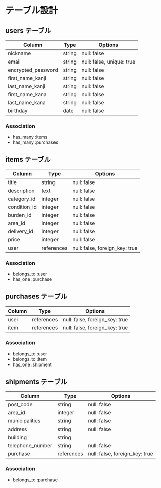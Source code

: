 # テーブル設計

## users テーブル

| Column             | Type    | Options                   |
| ------------------ | ------- | ------------------------- |
| nickname           | string  | null: false               |
| email              | string  | null: false, unique: true |
| encrypted_password | string  | null: false               |
| first_name_kanji   | string  | null: false               |
| last_name_kanji    | string  | null: false               |
| first_name_kana    | string  | null: false               |
| last_name_kana     | string  | null: false               |
| birthday           | date    | null: false               |

### Association

- has_many :items
- has_many :purchases

## items テーブル

| Column            | Type         | Options                        |
| ------------------| ------------ | ------------------------------ |
| title             | string       | null: false                    |
| description       | text         | null: false                    |
| category_id       | integer      | null: false                    |
| condition_id      | integer      | null: false                    |
| burden_id         | integer      | null: false                    |
| area_id           | integer      | null: false                    |
| delivery_id       | integer      | null: false                    |
| price             | integer      | null: false                    |
| user              | references   | null: false, foreign_key: true |

### Association
  
- belongs_to :user
- has_one :purchase
<!-- - has_many :item_evalutions -->
<!-- 
## evaluations テーブル

| Column            | Type         | Options                        |
| ------------------| ------------ | ------------------------------ |
| favorite          | boolean      | null: false                    |
| report            | text         | null: false                    |
| comment           | text         | null: false                    |
### Association

- has_many :item_evaluations

## item_evaluations テーブル

| Column        | Type       | Options                        |
| ------------- | -----------| ------------------------------ |
| item          | references | null: false, foreign_key: true |
| evaluation    | references | null: false, foreign_key: true |

### Association

- belongs_to :item
- belongs_to :tag -->

## purchases テーブル

| Column            | Type         | Options                        |
| ------------------| ------------ | ------------------------------ |
| user              | references   | null: false, foreign_key: true |
| item              | references   | null: false, foreign_key: true |

### Association

- belongs_to :user
- belongs_to :item
- has_one :shipment

## shipments テーブル

| Column            | Type         | Options                        |
| ------------------| ------------ | ------------------------------ |
| post_code         | string       | null: false                    |
| area_id           | integer      | null: false                    |
| municipalities    | string       | null: false                    |
| address           | string       | null: false                    |
| building          | string       |                                |
| telephone_number  | string       | null: false                    |
| purchase          | references   | null: false, foreign_key: true |

### Association

- belongs_to :purchase